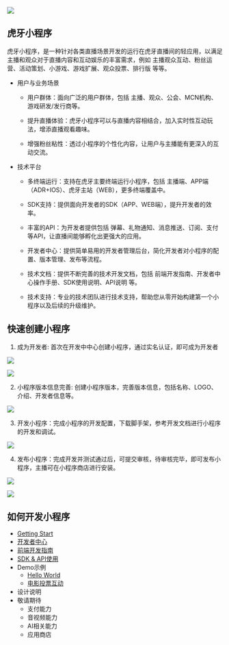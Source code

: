 ![](https://v-cms-img.huya.com/huya/hy-ext/logo.png)

## 虎牙小程序

虎牙小程序，是一种针对各类直播场景开发的运行在虎牙直播间的轻应用，以满足主播和观众对于直播内容和互动娱乐的丰富需求，例如 主播观众互动、粉丝运营、活动策划、小游戏、游戏扩展、观众投票、排行版 等等。

* 用户与业务场景

    * 用户群体：面向广泛的用户群体，包括 主播、观众、公会、MCN机构、游戏研发/发行商等。
    
    * 提升直播体验：虎牙小程序可以与直播内容相结合，加入实时性互动玩法，增添直播观看趣味。

    * 增强粉丝粘性：透过小程序的个性化内容，让用户与主播能有更深入的互动交流。
    
* 技术平台
   
    * 多终端运行：支持在虎牙主要终端运行小程序，包括 主播端、APP端（ADR+IOS）、虎牙主站（WEB），更多终端覆盖中。
    
    * SDK支持：提供面向开发者的SDK（APP、WEB端），提升开发者的效率。
    
    * 丰富的API：为开发者提供包括 弹幕、礼物通知、消息推送、订阅、支付 等API，让直播间能够孵化出更强大的应用。
    
    * 开发者中心：提供简单易用的开发者管理后台，简化开发者对小程序的配置、版本管理、发布等流程。
    
    * 技术文档：提供不断完善的技术开发文档，包括 前端开发指南、开发者中心操作手册、SDK使用说明、API说明 等。
    
    * 技术支持：专业的技术团队进行技术支持，帮助您从零开始构建第一个小程序以及后续的升级维护。

## 快速创建小程序

1. 成为开发者: 首次在开发中中心创建小程序，通过实名认证，即可成为开发者

![](https://v-cms-img.huya.com/huya/hy-ext/new1.png)

![](https://v-cms-img.huya.com/huya/hy-ext/new2.png)

2. 小程序版本信息完善: 创建小程序版本，完善版本信息，包括名称、LOGO、介绍、开发者信息等。

![](https://v-cms-img.huya.com/huya/hy-ext/new3.png)

3. 开发小程序：完成小程序的开发配置，下载脚手架，参考开发文档进行小程序的开发和调试。

![](https://v-cms-img.huya.com/huya/hy-ext/new4.png)

4. 发布小程序：完成开发并测试通过后，可提交审核，待审核完毕，即可发布小程序，主播可在小程序商店进行安装。

![](https://v-cms-img.huya.com/huya/hy-ext/new7.png)

![](https://v-cms-img.huya.com/huya/hy-ext/new6.png)

## 如何开发小程序

* [Getting Start](http://iosdevtips.co/post/121756573323/ios-9-xcode-7-http-connect-server-error)
* [开发者中心](http://iosdevtips.co/post/121756573323/ios-9-xcode-7-http-connect-server-error)
* [前端开发指南](http://iosdevtips.co/post/121756573323/ios-9-xcode-7-http-connect-server-error)
* [SDK & API使用](http://iosdevtips.co/post/121756573323/ios-9-xcode-7-http-connect-server-error)
* Demo示例
    * [Hello World](http://iosdevtips.co/post/121756573323/ios-9-xcode-7-http-connect-server-error)
    * [电影投票互动](http://iosdevtips.co/post/121756573323/ios-9-xcode-7-http-connect-server-error)
* 设计说明 
* 敬请期待
    * 支付能力
    * 音视频能力
    * AI相关能力
    * 应用商店
